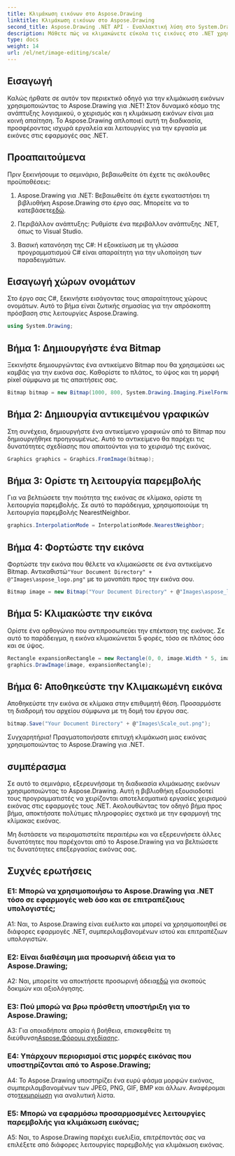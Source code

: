 ```yaml
---
title: Κλιμάκωση εικόνων στο Aspose.Drawing
linktitle: Κλιμάκωση εικόνων στο Aspose.Drawing
second_title: Aspose.Drawing .NET API - Εναλλακτική λύση στο System.Drawing.Common
description: Μάθετε πώς να κλιμακώνετε εύκολα τις εικόνες στο .NET χρησιμοποιώντας το Aspose.Drawing. Ο βήμα προς βήμα οδηγός μας εξασφαλίζει απρόσκοπτη ενσωμάτωση, παρέχοντας ισχυρές δυνατότητες χειρισμού εικόνας.
type: docs
weight: 14
url: /el/net/image-editing/scale/
---
```

## Εισαγωγή

Καλώς ήρθατε σε αυτόν τον περιεκτικό οδηγό για την κλιμάκωση εικόνων χρησιμοποιώντας το Aspose.Drawing για .NET! Στον δυναμικό κόσμο της ανάπτυξης λογισμικού, ο χειρισμός και η κλιμάκωση εικόνων είναι μια κοινή απαίτηση. Το Aspose.Drawing απλοποιεί αυτή τη διαδικασία, προσφέροντας ισχυρά εργαλεία και λειτουργίες για την εργασία με εικόνες στις εφαρμογές σας .NET.

## Προαπαιτούμενα

Πριν ξεκινήσουμε το σεμινάριο, βεβαιωθείτε ότι έχετε τις ακόλουθες προϋποθέσεις:

1.  Aspose.Drawing για .NET: Βεβαιωθείτε ότι έχετε εγκαταστήσει τη βιβλιοθήκη Aspose.Drawing στο έργο σας. Μπορείτε να το κατεβάσετε[εδώ](https://releases.aspose.com/drawing/net/).

2. Περιβάλλον ανάπτυξης: Ρυθμίστε ένα περιβάλλον ανάπτυξης .NET, όπως το Visual Studio.

3. Βασική κατανόηση της C#: Η εξοικείωση με τη γλώσσα προγραμματισμού C# είναι απαραίτητη για την υλοποίηση των παραδειγμάτων.

## Εισαγωγή χώρων ονομάτων

Στο έργο σας C#, ξεκινήστε εισάγοντας τους απαραίτητους χώρους ονομάτων. Αυτό το βήμα είναι ζωτικής σημασίας για την απρόσκοπτη πρόσβαση στις λειτουργίες Aspose.Drawing.

```csharp
using System.Drawing;
```

## Βήμα 1: Δημιουργήστε ένα Bitmap

Ξεκινήστε δημιουργώντας ένα αντικείμενο Bitmap που θα χρησιμεύσει ως καμβάς για την εικόνα σας. Καθορίστε το πλάτος, το ύψος και τη μορφή pixel σύμφωνα με τις απαιτήσεις σας.

```csharp
Bitmap bitmap = new Bitmap(1000, 800, System.Drawing.Imaging.PixelFormat.Format32bppPArgb);
```

## Βήμα 2: Δημιουργία αντικειμένου γραφικών

Στη συνέχεια, δημιουργήστε ένα αντικείμενο γραφικών από το Bitmap που δημιουργήθηκε προηγουμένως. Αυτό το αντικείμενο θα παρέχει τις δυνατότητες σχεδίασης που απαιτούνται για το χειρισμό της εικόνας.

```csharp
Graphics graphics = Graphics.FromImage(bitmap);
```

## Βήμα 3: Ορίστε τη λειτουργία παρεμβολής

Για να βελτιώσετε την ποιότητα της εικόνας σε κλίμακα, ορίστε τη λειτουργία παρεμβολής. Σε αυτό το παράδειγμα, χρησιμοποιούμε τη λειτουργία παρεμβολής NearestNeighbor.

```csharp
graphics.InterpolationMode = InterpolationMode.NearestNeighbor;
```

## Βήμα 4: Φορτώστε την εικόνα

 Φορτώστε την εικόνα που θέλετε να κλιμακώσετε σε ένα αντικείμενο Bitmap. Αντικαθιστώ`"Your Document Directory" + @"Images\aspose_logo.png"` με το μονοπάτι προς την εικόνα σου.

```csharp
Bitmap image = new Bitmap("Your Document Directory" + @"Images\aspose_logo.png");
```

## Βήμα 5: Κλιμακώστε την εικόνα

Ορίστε ένα ορθογώνιο που αντιπροσωπεύει την επέκταση της εικόνας. Σε αυτό το παράδειγμα, η εικόνα κλιμακώνεται 5 φορές, τόσο σε πλάτος όσο και σε ύψος.

```csharp
Rectangle expansionRectangle = new Rectangle(0, 0, image.Width * 5, image.Height * 5);
graphics.DrawImage(image, expansionRectangle);
```

## Βήμα 6: Αποθηκεύστε την Κλιμακωμένη εικόνα

Αποθηκεύστε την εικόνα σε κλίμακα στην επιθυμητή θέση. Προσαρμόστε τη διαδρομή του αρχείου σύμφωνα με τη δομή του έργου σας.

```csharp
bitmap.Save("Your Document Directory" + @"Images\Scale_out.png");
```

Συγχαρητήρια! Πραγματοποιήσατε επιτυχή κλιμάκωση μιας εικόνας χρησιμοποιώντας το Aspose.Drawing για .NET.

## συμπέρασμα

Σε αυτό το σεμινάριο, εξερευνήσαμε τη διαδικασία κλιμάκωσης εικόνων χρησιμοποιώντας το Aspose.Drawing. Αυτή η βιβλιοθήκη εξουσιοδοτεί τους προγραμματιστές να χειρίζονται αποτελεσματικά εργασίες χειρισμού εικόνας στις εφαρμογές τους .NET. Ακολουθώντας τον οδηγό βήμα προς βήμα, αποκτήσατε πολύτιμες πληροφορίες σχετικά με την εφαρμογή της κλίμακας εικόνας.

Μη διστάσετε να πειραματιστείτε περαιτέρω και να εξερευνήσετε άλλες δυνατότητες που παρέχονται από το Aspose.Drawing για να βελτιώσετε τις δυνατότητες επεξεργασίας εικόνας σας.

## Συχνές ερωτήσεις

### Ε1: Μπορώ να χρησιμοποιήσω το Aspose.Drawing για .NET τόσο σε εφαρμογές web όσο και σε επιτραπέζιους υπολογιστές;

A1: Ναι, το Aspose.Drawing είναι ευέλικτο και μπορεί να χρησιμοποιηθεί σε διάφορες εφαρμογές .NET, συμπεριλαμβανομένων ιστού και επιτραπέζιων υπολογιστών.

### Ε2: Είναι διαθέσιμη μια προσωρινή άδεια για το Aspose.Drawing;

 A2: Ναι, μπορείτε να αποκτήσετε προσωρινή άδεια[εδώ](https://purchase.aspose.com/temporary-license/) για σκοπούς δοκιμών και αξιολόγησης.

### Ε3: Πού μπορώ να βρω πρόσθετη υποστήριξη για το Aspose.Drawing;

 A3: Για οποιαδήποτε απορία ή βοήθεια, επισκεφθείτε τη διεύθυνση[Aspose.Φόρουμ σχεδίασης](https://forum.aspose.com/c/diagram/17).

### Ε4: Υπάρχουν περιορισμοί στις μορφές εικόνας που υποστηρίζονται από το Aspose.Drawing;

 A4: Το Aspose.Drawing υποστηρίζει ένα ευρύ φάσμα μορφών εικόνας, συμπεριλαμβανομένων των JPEG, PNG, GIF, BMP και άλλων. Αναφέρομαι στο[τεκμηρίωση](https://reference.aspose.com/drawing/net/) για αναλυτική λίστα.

### Ε5: Μπορώ να εφαρμόσω προσαρμοσμένες λειτουργίες παρεμβολής για κλιμάκωση εικόνας;

A5: Ναι, το Aspose.Drawing παρέχει ευελιξία, επιτρέποντάς σας να επιλέξετε από διάφορες λειτουργίες παρεμβολής για κλιμάκωση εικόνας.